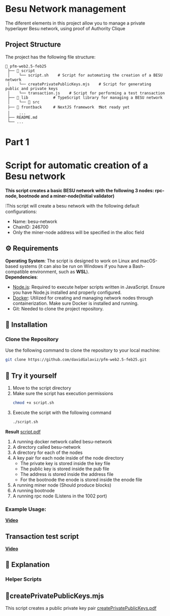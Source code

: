 # Besu Network management
The diferent elements in this project allow you to manage a private hyperlayer Besu network, using proof of Authority Clique

## Project Structure 
The project has the following file structure:

```
📂 pfm-web2.5-feb25
 ├── 📂 script        
 │    └── script.sh    # Script for automating the creation of a BESU network
 │    └── createPrivatePublicKeys.mjs    # Script for generating public and private keys  
 │    └── transaction.js    # Script for performing a test transaction  
 ├── 📂 lib           # TypeScript library for managing a BESU network  
 │    └── 📂 src
 ├── 📂 frontback     # NextJS framework  ❗Not ready yet 
 │    ...  
 ├── README.md  
 └── ...  
```

# Part 1
# Script for automatic creation of a Besu network
**This script creates a basic BESU network with the following 3 nodes: rpc-node, bootnode and a miner-node(Initial validator)**

❕This script will create a besu network with the following default configurations:
- Name: besu-network
- ChainID: 246700
- Only the miner-node address will be specified in the alloc field


## ⚙️ Requirements  
**Operating System**: The script is designed to work on Linux and macOS-based systems (it can also be run on Windows if you have a Bash-compatible environment, such as **WSL**).  
**Dependencies**:
- [Node.js](https://nodejs.org/es): Required to execute helper scripts written in JavaScript. Ensure you have Node.js installed and properly configured.
- [Docker](https://docs.docker.com/get-docker/): Utilized for creating and managing network nodes through containerization. Make sure Docker is installed and running.
- Git: Needed to clone the project repository.

## 🔧 Installation  

### Clone the Repository  
Use the following command to clone the repository to your local machine:

```bash
git clone https://github.com/davidGalaviz/pfm-web2.5-feb25.git
```

## 🌟 Try it yourself

1. Move to the script directory
2. Make sure the script has execution permissions
   ```bash
   chmod +x script.sh
   ```
3. Execute the script with the following command
   ```bash
   ./script.sh
   ```
**Result**
[script.pdf](https://github.com/user-attachments/files/19304576/script.pdf)

1. A running docker network called besu-network
2. A directory called besu-network
3. A directory for each of the nodes
4. A key pair for each node inside of the node directory
   - The private key is stored inside the key file
   - The public key is stored inside the pub file
   - The address is stored inside the address file
   - For the bootnode the enode is stored inside the enode file
5. A running miner node (Should produce blocks)
6. A running bootnode
7. A running rpc node (Listens in the 1002 port)

### Example Usage:  

[**Video**](https://youtu.be/ctXvr1Kd740)

## Transaction test script
[**Video**](https://youtu.be/19NL3LAkO6Y)

## 📖 Explanation
### Helper Scripts
## 🔐createPrivatePublicKeys.mjs
This script creates a public private key pair
[createPrivatePublicKeys.pdf](https://github.com/user-attachments/files/19304584/createPrivatePublicKeys.pdf)

